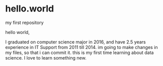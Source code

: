 # hello.world
my first repository

hello world,


I graduated on computer science major in 2016, and have 2.5 years experience in IT Support from 2011 till 2014. im going to make changes in my files, so that i can commit it. this is my first time learning about data science. I love to learn something new.
